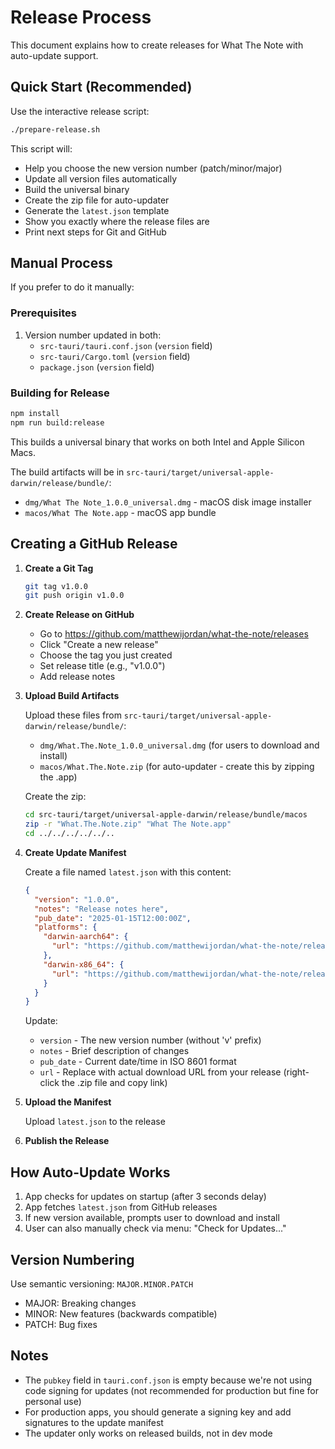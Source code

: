# Release Process

This document explains how to create releases for What The Note with auto-update support.

## Quick Start (Recommended)

Use the interactive release script:

```bash
./prepare-release.sh
```

This script will:
- Help you choose the new version number (patch/minor/major)
- Update all version files automatically
- Build the universal binary
- Create the zip file for auto-updater
- Generate the `latest.json` template
- Show you exactly where the release files are
- Print next steps for Git and GitHub

## Manual Process

If you prefer to do it manually:

### Prerequisites

1. Version number updated in both:
   - `src-tauri/tauri.conf.json` (`version` field)
   - `src-tauri/Cargo.toml` (`version` field)
   - `package.json` (`version` field)

### Building for Release

```bash
npm install
npm run build:release
```

This builds a universal binary that works on both Intel and Apple Silicon Macs.

The build artifacts will be in `src-tauri/target/universal-apple-darwin/release/bundle/`:
- `dmg/What The Note_1.0.0_universal.dmg` - macOS disk image installer
- `macos/What The Note.app` - macOS app bundle

## Creating a GitHub Release

1. **Create a Git Tag**
   ```bash
   git tag v1.0.0
   git push origin v1.0.0
   ```

2. **Create Release on GitHub**
   - Go to https://github.com/matthewijordan/what-the-note/releases
   - Click "Create a new release"
   - Choose the tag you just created
   - Set release title (e.g., "v1.0.0")
   - Add release notes

3. **Upload Build Artifacts**

   Upload these files from `src-tauri/target/universal-apple-darwin/release/bundle/`:
   - `dmg/What.The.Note_1.0.0_universal.dmg` (for users to download and install)
   - `macos/What.The.Note.zip` (for auto-updater - create this by zipping the .app)

   Create the zip:
   ```bash
   cd src-tauri/target/universal-apple-darwin/release/bundle/macos
   zip -r "What.The.Note.zip" "What The Note.app"
   cd ../../../../../..
   ```

4. **Create Update Manifest**

   Create a file named `latest.json` with this content:

   ```json
   {
     "version": "1.0.0",
     "notes": "Release notes here",
     "pub_date": "2025-01-15T12:00:00Z",
     "platforms": {
       "darwin-aarch64": {
         "url": "https://github.com/matthewijordan/what-the-note/releases/download/v1.0.0/What.The.Note.zip"
       },
       "darwin-x86_64": {
         "url": "https://github.com/matthewijordan/what-the-note/releases/download/v1.0.0/What.The.Note.zip"
       }
     }
   }
   ```

   Update:
   - `version` - The new version number (without 'v' prefix)
   - `notes` - Brief description of changes
   - `pub_date` - Current date/time in ISO 8601 format
   - `url` - Replace with actual download URL from your release (right-click the .zip file and copy link)

5. **Upload the Manifest**

   Upload `latest.json` to the release

6. **Publish the Release**

## How Auto-Update Works

1. App checks for updates on startup (after 3 seconds delay)
2. App fetches `latest.json` from GitHub releases
3. If new version available, prompts user to download and install
4. User can also manually check via menu: "Check for Updates..."

## Version Numbering

Use semantic versioning: `MAJOR.MINOR.PATCH`
- MAJOR: Breaking changes
- MINOR: New features (backwards compatible)
- PATCH: Bug fixes

## Notes

- The `pubkey` field in `tauri.conf.json` is empty because we're not using code signing for updates (not recommended for production but fine for personal use)
- For production apps, you should generate a signing key and add signatures to the update manifest
- The updater only works on released builds, not in dev mode
